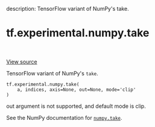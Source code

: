 description: TensorFlow variant of NumPy's take.

<div itemscope itemtype="http://developers.google.com/ReferenceObject">
<meta itemprop="name" content="tf.experimental.numpy.take" />
<meta itemprop="path" content="Stable" />
</div>

# tf.experimental.numpy.take

<!-- Insert buttons and diff -->

<table class="tfo-notebook-buttons tfo-api nocontent" align="left">

</table>

<a target="_blank" href="/code/stable/tensorflow/python/ops/numpy_ops/np_array_ops.py">View source</a>



TensorFlow variant of NumPy's `take`.

<pre class="devsite-click-to-copy prettyprint lang-py tfo-signature-link">
<code>tf.experimental.numpy.take(
    a, indices, axis=None, out=None, mode=&#x27;clip&#x27;
)
</code></pre>



<!-- Placeholder for "Used in" -->

out argument is not supported, and default mode is clip.

See the NumPy documentation for [`numpy.take`](https://numpy.org/doc/1.16/reference/generated/numpy.take.html).